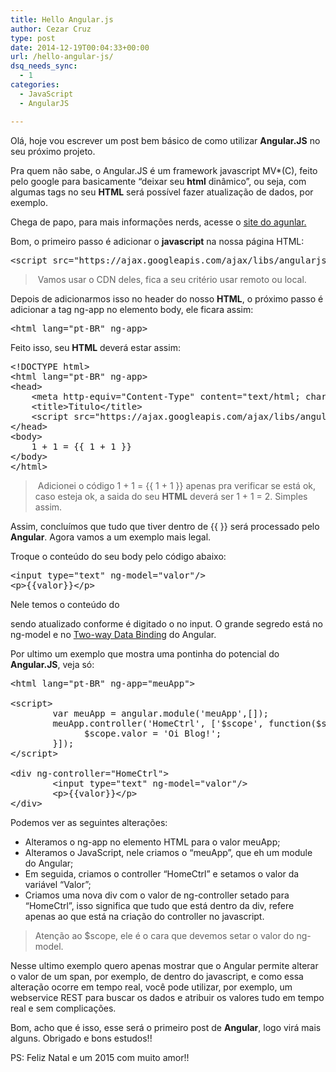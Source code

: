 ```yaml
---
title: Hello Angular.js
author: Cezar Cruz
type: post
date: 2014-12-19T00:04:33+00:00
url: /hello-angular-js/
dsq_needs_sync:
  - 1
categories:
  - JavaScript
  - AngularJS

---
```

Olá, hoje vou escrever um post bem básico de como utilizar **Angular.JS** no seu próximo projeto.

<!--more-->

Pra quem não sabe, o Angular.JS é um framework javascript MV*(C), feito pelo google para basicamente &#8220;deixar seu **html** dinâmico&#8221;, ou seja, com algumas tags no seu **HTML** será possível fazer atualização de dados, por exemplo.

Chega de papo, para mais informações nerds, acesse o [site do agunlar.][1]

Bom, o primeiro passo é adicionar o **javascript** na nossa página HTML:

<pre class="lang:js decode:true ">&lt;script src="https://ajax.googleapis.com/ajax/libs/angularjs/1.3.7/angular.js"&gt;&lt;/script&gt;</pre>

>  Vamos usar o CDN deles, fica a seu critério usar remoto ou local.

Depois de adicionarmos isso no header do nosso **HTML**, o próximo passo é adicionar a tag ng-app no elemento body, ele ficara assim:

<pre class="lang:default decode:true ">&lt;html lang="pt-BR" ng-app&gt;</pre>

Feito isso, seu **HTML** deverá estar assim:

<pre class="lang:default decode:true">&lt;!DOCTYPE html&gt;
&lt;html lang="pt-BR" ng-app&gt;
&lt;head&gt;
    &lt;meta http-equiv="Content-Type" content="text/html; charset=utf-8" /&gt;
    &lt;title&gt;Titulo&lt;/title&gt;
    &lt;script src="https://ajax.googleapis.com/ajax/libs/angularjs/1.3.7/angular.js"&gt;&lt;/script&gt;
&lt;/head&gt;
&lt;body&gt;
    1 + 1 = {{ 1 + 1 }}
&lt;/body&gt;
&lt;/html&gt;</pre>

>  Adicionei o código 1 + 1 = {{ 1 + 1 }} apenas pra verificar se está ok, caso esteja ok, a saida do seu **HTML** deverá ser 1 + 1 = 2. Simples assim.

Assim, concluímos que tudo que tiver dentro de {{ }} será processado pelo **Angular**. Agora vamos a um exemplo mais legal.

Troque o conteúdo do seu body pelo código abaixo:

<pre class="lang:default decode:true">&lt;input type="text" ng-model="valor"/&gt;
&lt;p&gt;{{valor}}&lt;/p&gt;</pre>

Nele temos o conteúdo do <p> sendo atualizado conforme é digitado o no input. O grande segredo está no ng-model e no <a class="ng-binding" tabindex="2" href="https://docs.angularjs.org/tutorial/step_04">Two-way Data Binding</a> do Angular.

Por ultimo um exemplo que mostra uma pontinha do potencial do **Angular.JS**, veja só:

<pre class="lang:default decode:true ">&lt;html lang="pt-BR" ng-app="meuApp"&gt;

&lt;script&gt;
        var meuApp = angular.module('meuApp',[]);
        meuApp.controller('HomeCtrl', ['$scope', function($scope) {
              $scope.valor = 'Oi Blog!';
        }]);
&lt;/script&gt;

&lt;div ng-controller="HomeCtrl"&gt;
        &lt;input type="text" ng-model="valor"/&gt;
        &lt;p&gt;{{valor}}&lt;/p&gt;
&lt;/div&gt;</pre>

Podemos ver as seguintes alterações:

  * Alteramos o ng-app no elemento HTML para o valor meuApp;
  * Alteramos o JavaScript, nele criamos o &#8220;meuApp&#8221;, que eh um module do Angular;
  * Em seguida, criamos o controller &#8220;HomeCtrl&#8221; e setamos o valor da variável &#8220;Valor&#8221;;
  * Criamos uma nova div com o valor de ng-controller setado para &#8220;HomeCtrl&#8221;, isso significa que tudo que está dentro da div, refere apenas ao que está na criação do controller no javascript.

> Atenção ao $scope, ele é o cara que devemos setar o valor do ng-model.

Nesse ultimo exemplo quero apenas mostrar que o Angular permite alterar o valor de um span, por exemplo, de dentro do javascript, e como essa alteração ocorre em tempo real, você pode utilizar, por exemplo, um webservice REST para buscar os dados e atribuir os valores tudo em tempo real e sem complicações.

Bom, acho que é isso, esse será o primeiro post de **Angular**, logo virá mais alguns. Obrigado e bons estudos!!

PS: Feliz Natal e um 2015 com muito amor!!

 [1]: https://angularjs.org/ "https://angularjs.org/"